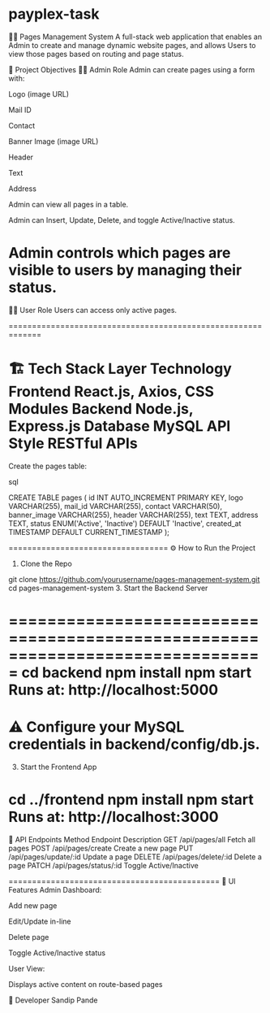 ﻿# payplex-task

🧑‍💼 Pages Management System
A full-stack web application that enables an Admin to create and manage dynamic website pages, and allows Users to view those pages based on routing and page status.

🎯 Project Objectives
👨‍💼 Admin Role
Admin can create pages using a form with:

Logo (image URL)

Mail ID

Contact

Banner Image (image URL)

Header

Text

Address

Admin can view all pages in a table.

Admin can Insert, Update, Delete, and toggle Active/Inactive status.

Admin controls which pages are visible to users by managing their status.
==============================================================
👨‍💻 User Role
Users can access only active pages.

=============================================================

🏗️ Tech Stack
Layer	Technology
Frontend	React.js, Axios, CSS Modules
Backend	Node.js, Express.js
Database	MySQL
API Style	RESTful APIs
===================================================================
Create the pages table:

sql

CREATE TABLE pages (
  id INT AUTO_INCREMENT PRIMARY KEY,
  logo VARCHAR(255),
  mail_id VARCHAR(255),
  contact VARCHAR(50),
  banner_image VARCHAR(255),
  header VARCHAR(255),
  text TEXT,
  address TEXT,
  status ENUM('Active', 'Inactive') DEFAULT 'Inactive',
  created_at TIMESTAMP DEFAULT CURRENT_TIMESTAMP
);


==================================
⚙️ How to Run the Project
1. Clone the Repo
   
git clone https://github.com/yourusername/pages-management-system.git
cd pages-management-system
3. Start the Backend Server

===============================================================================
cd backend
npm install
npm start
Runs at: http://localhost:5000
======================================================================================
⚠️ Configure your MySQL credentials in backend/config/db.js.
===================================================================================
3. Start the Frontend App

cd ../frontend
npm install
npm start
Runs at: http://localhost:3000
=================================================================
🔌 API Endpoints
Method	Endpoint	Description
GET	/api/pages/all	Fetch all pages
POST	/api/pages/create	Create a new page
PUT	/api/pages/update/:id	Update a page
DELETE	/api/pages/delete/:id	Delete a page
PATCH	/api/pages/status/:id	Toggle Active/Inactive

=============================================
🎨 UI Features
Admin Dashboard:

Add new page

Edit/Update in-line

Delete page

Toggle Active/Inactive status

User View:

Displays active content on route-based pages



👤 Developer
Sandip Pande
